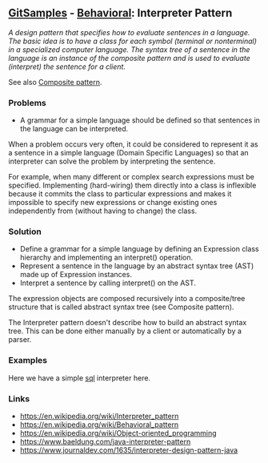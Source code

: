 ## [GitSamples](/../../tree/master) - [Behavioral](/../../tree/java-design-pattern/test/samples/behavioural): Interpreter Pattern
<cite>A design pattern that specifies how to evaluate sentences in a language. The basic idea is to have a class for each symbol (terminal or nonterminal) in a specialized computer language. The syntax tree of a sentence in the language is an instance of the composite pattern and is used to evaluate (interpret) the sentence for a client.</cite>

See also [Composite pattern](/../../tree/java-design-pattern/test/samples/structural/composite).

### Problems
* A grammar for a simple language should be defined
    so that sentences in the language can be interpreted.

When a problem occurs very often, it could be considered to represent it as a sentence in a simple language (Domain Specific Languages) so that an interpreter can solve the problem by interpreting the sentence.

For example, when many different or complex search expressions must be specified. Implementing (hard-wiring) them directly into a class is inflexible because it commits the class to particular expressions and makes it impossible to specify new expressions or change existing ones independently from (without having to change) the class.

### Solution
* Define a grammar for a simple language by defining an Expression class hierarchy and implementing an interpret() operation. 
* Represent a sentence in the language by an abstract syntax tree (AST) made up of Expression instances.
* Interpret a sentence by calling interpret() on the AST.

The expression objects are composed recursively into a composite/tree structure that is called abstract syntax tree (see Composite pattern).

The Interpreter pattern doesn't describe how to build an abstract syntax tree. This can be done either manually by a client or automatically by a parser.



### Examples
Here we have a simple [sql](sql) interpreter here.

### Links
* https://en.wikipedia.org/wiki/Interpreter_pattern
* https://en.wikipedia.org/wiki/Behavioral_pattern
* https://en.wikipedia.org/wiki/Object-oriented_programming
* https://www.baeldung.com/java-interpreter-pattern
* https://www.journaldev.com/1635/interpreter-design-pattern-java
